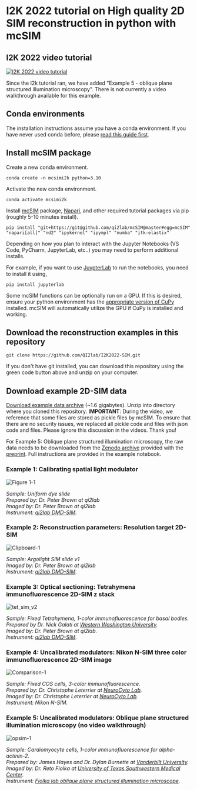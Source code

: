 # I2K 2022 tutorial on High quality 2D SIM reconstruction in python with mcSIM

## I2K 2022 video tutorial
[![I2K 2022 video tutorial](https://user-images.githubusercontent.com/26783318/166836402-b81c7d1e-b7c5-4586-9e4d-e61b2e68c728.png)](http://www.youtube.com/watch?v=mDar-MjMtW0 "I2K 2022 video tutorial")

Since the I2k tutorial ran, we have added "Example 5 - oblique plane structured illumination microscopy". There is not currently a video walkthrough available for this example.

## Conda environments
The installation instructions assume you have a conda environment. If you have never used conda before, please [read this guide first](https://biapol.github.io/blog/johannes_mueller/anaconda_getting_started/).

## Install mcSIM package
Create a new conda environment.
```
conda create -n mcsimi2k python=3.10
```
Activate the new conda environment.
```
conda activate mcsimi2k
```

Install [mcSIM](https://github.com/QI2lab/mcSIM) package, [Napari](https://napari.org/), and other required tutorial packages via pip (roughly 5-10 minutes install).
```
pip install "git+https://git@github.com/qi2lab/mcSIM@master#egg=mcSIM" "napari[all]" "nd2" "ipykernel" "ipympl" "numba" "itk-elastix"
````

Depending on how you plan to interact with the Jupyter Notebooks (VS Code, PyCharm, JupyterLab, etc..) you may need to perform additional installs.

For example, if you want to use [JuypterLab](https://jupyterlab.readthedocs.io/en/stable/) to run the notebooks, you need to install it using,

```
pip install jupyterlab
```
 
Some mcSIM functions can be optionally run on a GPU. If this is desired, ensure your python environment has the [appropriate version of CuPy](https://cupy.dev/) installed. mcSIM will automatically utilize the GPU if CuPy is installed and working.

## Download the reconstruction examples in this repository
```
git clone https://github.com/QI2lab/I2K2022-SIM.git
```

If you don't have git installed, you can download this repository using the green code button above and unzip on your computer.

## Download example 2D-SIM data

[Download example data archive](https://drive.google.com/file/d/1MaWGsRvqyV1nLH7wb8afDcK5edQcEhHk/view?usp=sharing) (~1.6 gigabytes). Unzip into directory where you cloned this repository.
**IMPORTANT**: During the video, we reference that some files are stored as pickle files by mcSIM. To ensure that there are no security issues, we replaced all pickle code and files with json code and files. Please ignore this discussion in the videos. Thank you!

For Example 5: Oblique plane structured illumination microscopy, the raw data needs to be downloaded from the [Zenodo archive](https://zenodo.org/record/6481084#.YmVM-7lOmHs) provided with the [preprint](https://www.biorxiv.org/content/10.1101/2022.05.19.492671v1.full). Full instructions are provided in the example notebook.

### Example 1: Calibrating spatial light modulator

![Figure 1-1](https://user-images.githubusercontent.com/26783318/167058036-15de7af4-ac36-4ade-aa24-92e5880509d3.png)

*Sample: Uniform dye slide*  
*Prepared by: Dr. Peter Brown at qi2lab*  
*Imaged by: Dr. Peter Brown at qi2lab*  
*Instrument: [qi2lab DMD-SIM](https://opg.optica.org/boe/fulltext.cfm?uri=boe-12-6-3700&id=451508).*

### Example 2: Reconstruction parameters: Resolution target 2D-SIM

![Clipboard-1](https://user-images.githubusercontent.com/26783318/166563449-ee752ecd-fd03-47a3-be4c-ea37910aef68.png)

*Sample: Argolight SIM slide v1*  
*Imaged by: Dr. Peter Brown at qi2lab*  
*Instrument: [qi2lab DMD-SIM](https://opg.optica.org/boe/fulltext.cfm?uri=boe-12-6-3700&id=451508).*

### Example 3: Optical sectioning: Tetrahymena immunofluorescence 2D-SIM z stack

![tet_sim_v2](https://user-images.githubusercontent.com/26783318/166837008-e2c718b8-36e4-4efa-b9ee-59593ebdd835.gif)

*Sample: Fixed Tetrahymena, 1-color immunofluorescence for basal bodies.*  
*Prepared by Dr. Nick Galati at [Western Washington University](https://wp.wwu.edu/galatilab/).*  
*Imaged by: Dr. Peter Brown at qi2lab.*  
*Instrument: [qi2lab DMD-SIM](https://opg.optica.org/boe/fulltext.cfm?uri=boe-12-6-3700&id=451508).*

### Example 4: Uncalibrated modulators: Nikon N-SIM three color immunofluorescence 2D-SIM image

![Comparison-1](https://user-images.githubusercontent.com/26783318/166563379-19bc1766-814b-4e55-9add-f7dbd5ceab61.png)

*Sample: Fixed COS cells, 3-color immunofluorescence.*  
*Prepared by: Dr. Christophe Leterrier at [NeuroCyto Lab](https://www.neurocytolab.org/).*  
*Imaged by: Dr. Christophe Leterrier at [NeuroCyto Lab](https://www.neurocytolab.org/).*  
*Instrument: Nikon N-SIM.*

### Example 5: Uncalibrated modulators: Oblique plane structured illumination microscopy (no video walkthrough)

![opsim-1](https://user-images.githubusercontent.com/26783318/170584109-9b59543d-57c8-456e-b5b8-0d8852184000.png)

*Sample: Cardiomyocyte cells, 1-color immunofluorescence for alpha-actinin-2.*  
*Prepared by: James Hayes and Dr. Dylan Burnette at [Vanderbilt University](https://lab.vanderbilt.edu/dylan-burnette-lab/).*  
*Imaged by: Dr. Reto Fiolka at [University of Texas Southwestern Medical Center](https://www.utsouthwestern.edu/labs/fiolka/).*  
*Instrument: [Fiolka lab oblique plane structured illumination microscope](https://www.biorxiv.org/content/10.1101/2022.05.19.492671v1.full).*
